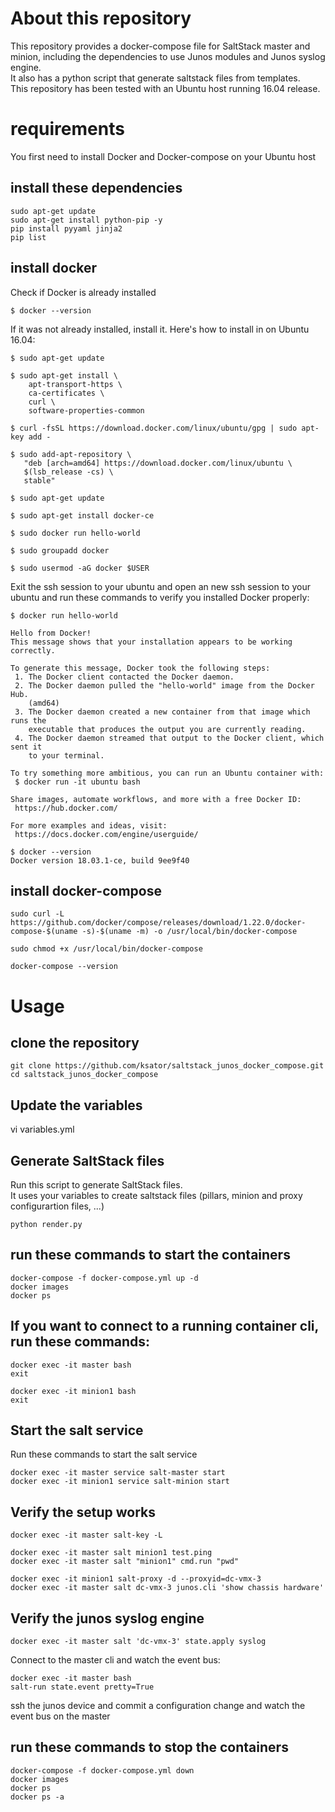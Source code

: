# About this repository

This repository provides a docker-compose file for SaltStack master and minion, including the dependencies to use Junos modules and Junos syslog engine.  
It also has a python script that generate saltstack files from templates.  
This repository has been tested with an Ubuntu host running 16.04 release.

# requirements

You first need to install Docker and Docker-compose on your Ubuntu host 

## install these dependencies
```
sudo apt-get update
sudo apt-get install python-pip -y
pip install pyyaml jinja2
pip list
```

## install docker 

Check if Docker is already installed 
```
$ docker --version
```

If it was not already installed, install it. Here's how to install in on Ubuntu 16.04:  
```
$ sudo apt-get update
```
```
$ sudo apt-get install \
    apt-transport-https \
    ca-certificates \
    curl \
    software-properties-common
```
```
$ curl -fsSL https://download.docker.com/linux/ubuntu/gpg | sudo apt-key add -
```
```
$ sudo add-apt-repository \
   "deb [arch=amd64] https://download.docker.com/linux/ubuntu \
   $(lsb_release -cs) \
   stable"
```
```
$ sudo apt-get update
```
```
$ sudo apt-get install docker-ce
```
```
$ sudo docker run hello-world
```
```
$ sudo groupadd docker
```
```
$ sudo usermod -aG docker $USER
```

Exit the ssh session to your ubuntu and open an new ssh session to your ubuntu and run these commands to verify you installed Docker properly:  
```
$ docker run hello-world

Hello from Docker!
This message shows that your installation appears to be working correctly.

To generate this message, Docker took the following steps:
 1. The Docker client contacted the Docker daemon.
 2. The Docker daemon pulled the "hello-world" image from the Docker Hub.
    (amd64)
 3. The Docker daemon created a new container from that image which runs the
    executable that produces the output you are currently reading.
 4. The Docker daemon streamed that output to the Docker client, which sent it
    to your terminal.

To try something more ambitious, you can run an Ubuntu container with:
 $ docker run -it ubuntu bash

Share images, automate workflows, and more with a free Docker ID:
 https://hub.docker.com/

For more examples and ideas, visit:
 https://docs.docker.com/engine/userguide/
```
```
$ docker --version
Docker version 18.03.1-ce, build 9ee9f40
```


## install docker-compose 

```
sudo curl -L https://github.com/docker/compose/releases/download/1.22.0/docker-compose-$(uname -s)-$(uname -m) -o /usr/local/bin/docker-compose
```
```
sudo chmod +x /usr/local/bin/docker-compose
```
```
docker-compose --version
```
# Usage

## clone the repository
```
git clone https://github.com/ksator/saltstack_junos_docker_compose.git
cd saltstack_junos_docker_compose
```

## Update the variables

vi variables.yml

## Generate SaltStack files

Run this script to generate SaltStack files.  
It uses your variables to create saltstack files (pillars, minion and proxy configurartion files, ...)
```
python render.py
```

## run these commands to start the containers

```
docker-compose -f docker-compose.yml up -d
docker images
docker ps
```

## If you want to connect to a running container cli, run these commands:
```
docker exec -it master bash
exit
```
```
docker exec -it minion1 bash
exit
```

## Start the salt service
Run these commands to start the salt service
```
docker exec -it master service salt-master start
docker exec -it minion1 service salt-minion start
```
## Verify the setup works
```
docker exec -it master salt-key -L
```
```
docker exec -it master salt minion1 test.ping
docker exec -it master salt "minion1" cmd.run "pwd"
```
```
docker exec -it minion1 salt-proxy -d --proxyid=dc-vmx-3
docker exec -it master salt dc-vmx-3 junos.cli 'show chassis hardware'
```

## Verify the junos syslog engine 
```
docker exec -it master salt 'dc-vmx-3' state.apply syslog
```
Connect to the master cli and watch the event bus:  
```
docker exec -it master bash
salt-run state.event pretty=True
```
ssh the junos device and commit a configuration change and watch the event bus on the master

## run these commands to stop the containers
```
docker-compose -f docker-compose.yml down
docker images
docker ps
docker ps -a
```
